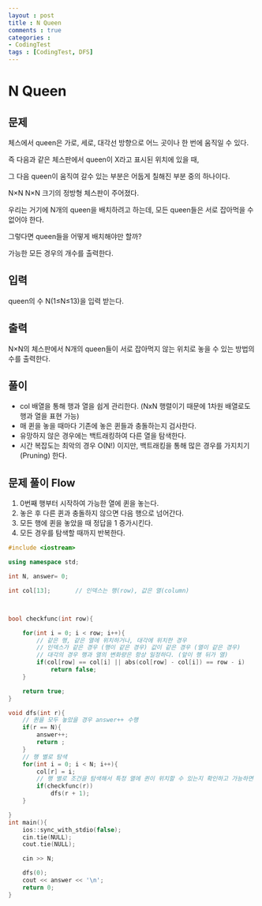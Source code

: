```yaml
---
layout : post
title : N Queen
comments : true
categories : 
- CodingTest
tags : [CodingTest, DFS]
---
```

# N Queen

## 문제


체스에서 queen은 가로, 세로, 대각선 방향으로 어느 곳이나 한 번에 움직일 수 있다.

즉 다음과 같은 체스판에서 queen이 X라고 표시된 위치에 있을 때, 

그 다음 queen이 움직여 갈수 있는 부분은 어둡게 칠해진 부분 중의 하나이다.

N×N
N×N 크기의 정방형 체스판이 주어졌다. 

우리는 거기에 N개의 queen을 배치하려고 하는데, 모든 queen들은 서로 잡아먹을 수 없어야 한다. 

그렇다면 queen들을 어떻게 배치해야만 할까? 

 

가능한 모든 경우의 개수를 출력한다.


## 입력
queen의 수 N(1≤N≤13)을 입력 받는다.


## 출력

N×N의 체스판에서 N개의 queen들이 서로 잡아먹지 않는 위치로 놓을 수 있는 방법의 수를 출력한다.


## 풀이

- col 배열을 통해 행과 열을 쉽게 관리한다. (NxN 행렬이기 때문에 1차원 배열로도 행과 열을 표현 가능)
- 매 퀸을 놓을 때마다 기존에 놓은 퀸들과 충돌하는지 검사한다.
- 유망하지 않은 경우에는 백트래킹하여 다른 열을 탐색한다.
- 시간 복잡도는 최악의 경우 O(N!) 이지만, 백트래킹을 통해 많은 경우를 가지치기(Pruning) 한다.


## 문제 풀이 Flow

1. 0번째 행부터 시작하여 가능한 열에 퀸을 놓는다.
2. 놓은 후 다른 퀸과 충돌하지 않으면 다음 행으로 넘어간다.
3. 모든 행에 퀸을 놓았을 때 정답을 1 증가시킨다.
4. 모든 경우를 탐색할 때까지 반복한다.



```cpp
#include <iostream>

using namespace std;

int N, answer= 0;

int col[13];       // 인덱스는 행(row), 값은 열(column)



bool checkfunc(int row){

    for(int i = 0; i < row; i++){
        // 같은 행, 같은 열에 위치하거나, 대각에 위치한 경우 
        // 인덱스가 같은 경우 (행이 같은 경우) 값이 같은 경우 (열이 같은 경우)
        // 대각의 경우 행과 열의 변화량은 항상 일정하다. (앞이 행 뒤가 열)
        if(col[row] == col[i] || abs(col[row] - col[i]) == row - i)
            return false;
    }

    return true;
}

void dfs(int r){
    // 퀸을 모두 놓았을 경우 answer++ 수행
    if(r == N){
        answer++;
        return ;
    }
    // 행 별로 탐색
    for(int i = 0; i < N; i++){
        col[r] = i;
        // 행 별로 조건을 탐색해서 특정 열에 퀸이 위치할 수 있는지 확인하고 가능하면 재귀로 호출
        if(checkfunc(r))
            dfs(r + 1);
    }

}
int main(){
    ios::sync_with_stdio(false);
    cin.tie(NULL);
    cout.tie(NULL);

    cin >> N;

    dfs(0);
    cout << answer << '\n';
    return 0;
}
```